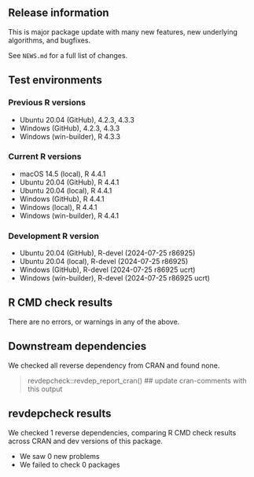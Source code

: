 ## Release information

This is major package update with many new features, new underlying algorithms, and bugfixes. 

See `NEWS.md` for a full list of changes.

## Test environments

  
### Previous R versions
* Ubuntu 20.04                 (GitHub), 4.2.3, 4.3.3
* Windows                      (GitHub), 4.2.3, 4.3.3
* Windows                 (win-builder), R 4.3.3

### Current R versions
* macOS 14.5                    (local), R 4.4.1
* Ubuntu 20.04                 (GitHub), R 4.4.1
* Ubuntu 20.04                  (local), R 4.4.1
* Windows                      (GitHub), R 4.4.1
* Windows                       (local), R 4.4.1
* Windows                 (win-builder), R 4.4.1

### Development R version
* Ubuntu 20.04                 (GitHub), R-devel  (2024-07-25 r86925)
* Ubuntu 20.04                  (local), R-devel  (2024-07-25 r86925)
* Windows                      (GitHub), R-devel  (2024-07-25 r86925 ucrt)
* Windows                 (win-builder), R-devel  (2024-07-25 r86925 ucrt)

## R CMD check results

There are no errors, or warnings in any of the above.

## Downstream dependencies

We checked all reverse dependency from CRAN and found none.

> revdepcheck::revdep_report_cran() ## update cran-comments with this output
## revdepcheck results

We checked 1 reverse dependencies, comparing R CMD check results across CRAN and dev versions of this package.

 * We saw 0 new problems
 * We failed to check 0 packages
